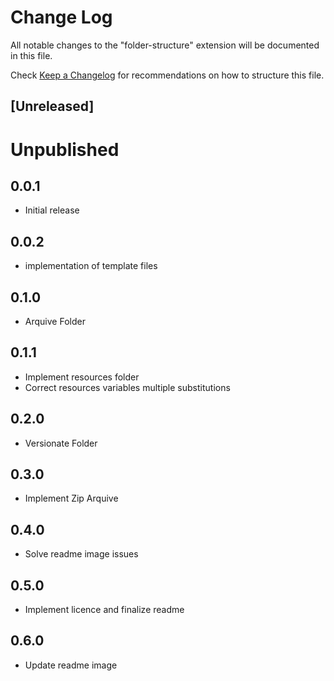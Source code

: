 # Change Log

All notable changes to the "folder-structure" extension will be documented in this file.

Check [Keep a Changelog](http://keepachangelog.com/) for recommendations on how to structure this file.

## [Unreleased]

# Unpublished

## 0.0.1
* Initial release

## 0.0.2
* implementation of template files

## 0.1.0
* Arquive Folder

## 0.1.1
* Implement resources folder
* Correct resources variables multiple substitutions

## 0.2.0
* Versionate Folder

## 0.3.0
* Implement Zip Arquive

## 0.4.0
* Solve readme image issues

## 0.5.0
* Implement licence and finalize readme

## 0.6.0
* Update readme image
